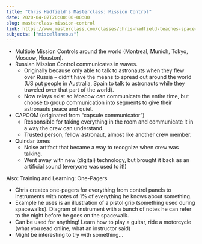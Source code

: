 ```yaml
---
title: "Chris Hadfield's Masterclass: Mission Control"
date: 2020-04-07T20:00:00-00:00
slug: masterclass-mission-control
link: https://www.masterclass.com/classes/chris-hadfield-teaches-space-exploration
subjects: ["miscellaneous"]
---
```


* Multiple Mission Controls around the world (Montreal, Munich, Tokyo, Moscow, Houston).
* Russian Mission Control communicates in waves. 
    * Originally because only able to talk to astronauts when they flew over Russia – didn’t have the means to spread out around the world (US put people in Australia, Spain to talk to astronauts while they traveled over that part of the world).
    * Now relays exist so Moscow can communicate the entire time, but choose to group communication into segments to give their astronauts peace and quiet.
* CAPCOM (originated from “capsule communicator”)
    * Responsible for taking everything in the room and communicate it in a way the crew can understand.
    * Trusted person, fellow astronaut, almost like another crew member.
* Quindar tones
    * Noise artifact that became a way to recognize when crew was talking.
    * Went away with new (digital) technology, but brought it back as an artificial sound (everyone was used to it!)

Also: Training and Learning: One-Pagers

* Chris creates one-pagers for everything from control panels to instruments with notes of 1% of everything he knows about something.
* Example he uses is an illustration of a pistol grip (something used during spacewalks). Diagram of instrument with a bunch of notes he can refer to the night before he goes on the spacewalk.
* Can be used for anything! Learn how to play a guitar, ride a motorcycle (what you read online, what an instructor said)
* Might be interesting to try with something...